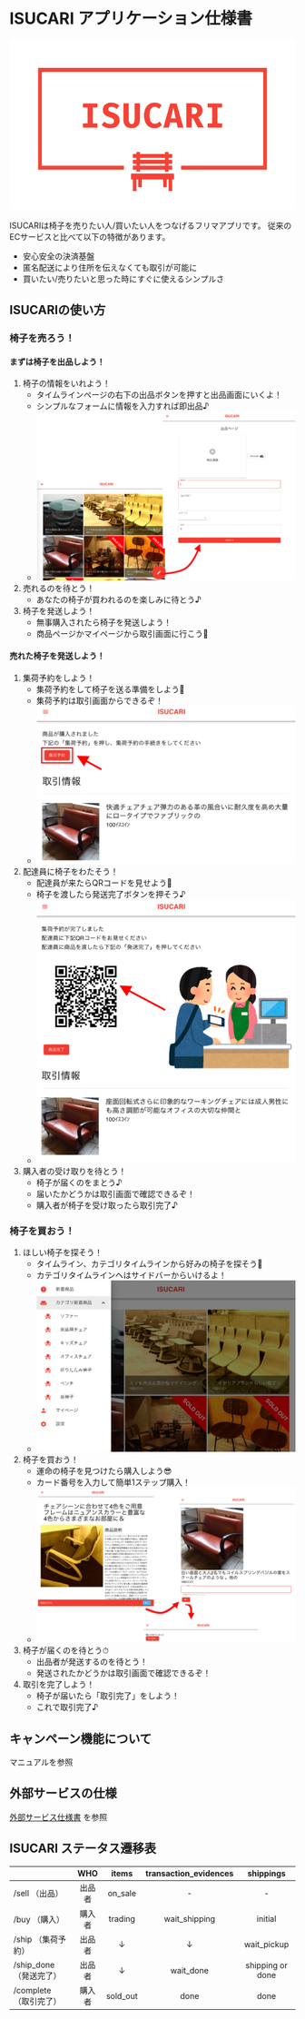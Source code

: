 # ISUCARI アプリケーション仕様書

<img src="../frontend/public/logo.png" alt="ロゴ" height="300px" />

ISUCARIは椅子を売りたい人/買いたい人をつなげるフリマアプリです。
従来のECサービスと比べて以下の特徴があります。

* 安心安全の決済基盤
* 匿名配送により住所を伝えなくても取引が可能に
* 買いたい/売りたいと思った時にすぐに使えるシンプルさ

## ISUCARIの使い方

### 椅子を売ろう！

#### まずは椅子を出品しよう！

1. 椅子の情報をいれよう！
    - タイムラインページの右下の出品ボタンを押すと出品画面にいくよ！
    - シンプルなフォームに情報を入力すれば即出品♪
    - ![1-1](images/1-1.png)
1. 売れるのを待とう！
    - あなたの椅子が買われるのを楽しみに待とう♪
1. 椅子を発送しよう！
    - 無事購入されたら椅子を発送しよう！
    - 商品ページかマイページから取引画面に行こう👀

#### 売れた椅子を発送しよう！

1. 集荷予約をしよう！
    - 集荷予約をして椅子を送る準備をしよう😤
    - 集荷予約は取引画面からできるぞ！
    - ![2-1](images/2-1.png)
1. 配達員に椅子をわたそう！
    - 配達員が来たらQRコードを見せよう📱
    - 椅子を渡したら発送完了ボタンを押そう♪
    - ![2-2](images/2-2.png)
1. 購入者の受け取りを待とう！
    - 椅子が届くのをまとう♪
    - 届いたかどうかは取引画面で確認できるぞ！
    - 購入者が椅子を受け取ったら取引完了♪

### 椅子を買おう！

1. ほしい椅子を探そう！
    - タイムライン、カテゴリタイムラインから好みの椅子を探そう👀
    - カテゴリタイムラインへはサイドバーからいけるよ！
    - ![3-1](images/3-1.png)
1. 椅子を買おう！
    - 運命の椅子を見つけたら購入しよう😎
    - カード番号を入力して簡単1ステップ購入！
    - ![3-2](images/3-2.png)
1. 椅子が届くのを待とう⏱
    - 出品者が発送するのを待とう！
    - 発送されたかどうかは取引画面で確認できるぞ！
1. 取引を完了しよう！
    - 椅子が届いたら「取引完了」をしよう！
    - これで取引完了♪

## キャンペーン機能について

マニュアルを参照

##  外部サービスの仕様

[外部サービス仕様書](EXTERNAL_SERVICE_SPEC.md) を参照

## ISUCARI ステータス遷移表

|                        | WHO    | items    | transaction_evidences | shippings           |
|------------------------|:------:|:--------:|:---------------------:|:-------------------:|
| /sell （出品）         | 出品者 | on_sale  | -                     | -                   |
| /buy  （購入）         | 購入者 | trading  | wait_shipping         | initial             |
| /ship （集荷予約）     | 出品者 |   ↓      |   ↓                   | wait_pickup         |
| /ship_done （発送完了）| 出品者 |   ↓      | wait_done             | shipping or done    |
| /complete （取引完了） | 購入者 | sold_out | done                  | done                |
